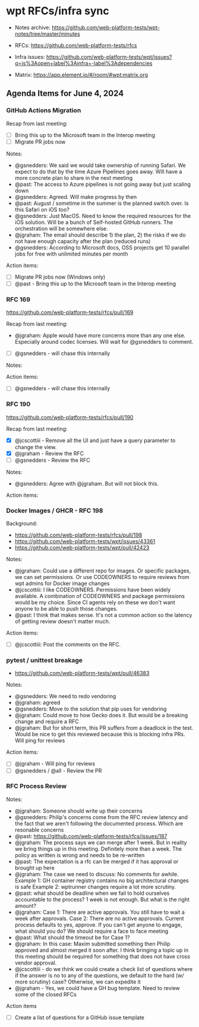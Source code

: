 # wpt RFCs/infra sync

* Notes archive: https://github.com/web-platform-tests/wpt-notes/tree/master/minutes

* RFCs: https://github.com/web-platform-tests/rfcs

* Infra issues: https://github.com/web-platform-tests/wpt/issues?q=is%3Aopen+label%3Ainfra+-label%3Adependencies

* Matrix: https://app.element.io/#/room/#wpt:matrix.org

## Agenda Items for June 4, 2024


### GitHub Actions Migration

Recap from last meeting:
- [ ] Bring this up to the Microsoft team in the Interop meeting
- [ ] Migrate PR jobs now

Notes:

- @gsnedders: We said we would take ownership of running Safari. We expect to do that by the time Azure Pipelines goes away. Will have a more concrete plan to share in the next meeting
- @past: The access to Azure pipelines is not going away but just scaling down
- @gsnedders: Agreed. Will make progress by then
- @past: August / sometime in the summer is the planned switch over. Is this Safari on iOS too?
- @gsnedders: Just MacOS. Need to know the required resources for the iOS solution. Will be a bunch of Self-hosted GitHub runners. The orchestration will be somewhere else.
- @jgraham: The email should describe 1) the plan, 2) the risks if we do not have enough capacity after the plan (reduced runs)
- @gsnedders: According to Microsoft docs, OSS projects get 10 parallel jobs for free with unlimited minutes per month

Action items:
- [ ] Migrate PR jobs now (Windows only)
- [ ] @past - Bring this up to the Microsoft team in the Interop meeting

### RFC 169

https://github.com/web-platform-tests/rfcs/pull/169

Recap from last meeting:
- @jgraham: Apple would have more concerns more than any one else. Especially around codec licenses. Will wait for @gsnedders to comment.
- [ ] @gsnedders - will chase this internally

Notes:


Action items:

- [ ] @gsnedders - will chase this internally


### RFC 190

https://github.com/web-platform-tests/rfcs/pull/190

Recap from last meeting:
  - [x] @jcscottiii - Remove all the UI and just have a query parameter to change the view.
  - [x] @jgraham - Review the RFC
  - [ ] @gsnedders - Review the RFC

Notes:
- @gsnedders: Agree with @jgraham. But will not block this.


Action items:

### Docker Images / GHCR - RFC 198

Background:
- https://github.com/web-platform-tests/rfcs/pull/198
- https://github.com/web-platform-tests/wpt/issues/43361
- https://github.com/web-platform-tests/wpt/pull/42423

Notes:

- @jgraham: Could use a different repo for images. Or specific packages, we can set permissions. Or use CODEOWNERS to require reviews from wpt admins for Docker image changes
- @jcscottiii: I like CODEOWNERS. Permissions have been widely available. A combination of CODEOWNERS and package permissions would be my choice. Since CI agents rely on these we don't want anyone to be able to push those changes. 
- @past: I think that makes sense. It's not a common action so the latency of getting review doesn't matter much.

Action items:

- [ ] @jcscottiii: Post the comments on the RFC.

### pytest / unittest breakage

- https://github.com/web-platform-tests/wpt/pull/46383

Notes:
- @gsnedders: We need to redo vendoring
- @jgraham: agreed
- @gsnedders: Move to the solution that pip uses for vendoring
- @jgraham: Could move to how Gecko does it. But would be a breaking change and require a RFC
- @jgraham: But for short term, this PR suffers from a deadlock in the test. Would be nice to get this reviewed because this is blocking infra PRs. Will ping for reviews

Action items:
- [ ] @jgraham - Will ping for reviews
- [ ] @gsnedders / @all - Review the PR

### RFC Process Review

Notes:
- @jgraham: Someone should write up their concerns
- @gsnedders: Philip's concerns come from the RFC review latency and the fact that we aren't following the documented process. Which are resonable concerns
- @past: https://github.com/web-platform-tests/rfcs/issues/187
- @jgraham: The process says we can merge after 1 week. But in reality we bring things up in this meeting. Definitely more than a week. The policy as written is wrong and needs to be re-written
- @past: The expectation is a rfc can be merged if it has approval or brought up here
- @jgraham: The case we need to discuss: No comments for awhile. Example 1: GH container registry contains no big architectural changes is safe Example 2: wptrunner changes require a lot more scrutiny.
- @past: what should be deadline when we fail to hold ourselves accountable to the process? 1 week is not enough. But what is the right amount?
- @jgraham: Case 1: There are active approvals.  You still have to wait a week after approvals. Case 2: There are no active approvals. Current process defaults to yes, approve. If you can't get anyone to engage, what should you do? We should require a face to face meeting
- @past: What should the timeout be for Case 1?
- @jgraham: In this case: Maxim submitted something then Philip approved and almost merged it soon after. I think bringing a topic up in this meeting should be required for something that does not have cross vendor approval.
- @jcscottiii - do we think we could create a check list of questions where if the answer is no to any of the questions, we default to the hard (w/ more scrutiny) case? Otherwise, we can expedite it
- @jgraham - Yes, we could have a GH bug template. Need to review some of the  closed RFCs

Action items
- [ ] Create a list of questions for a GitHub issue template
